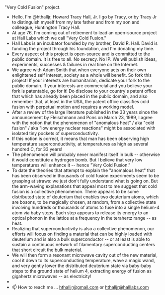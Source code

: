 "Very Cold Fusion" project.
- Hello, I'm @hthalljr, Howard Tracy Hall, Jr. I go by Tracy, or by Tracy Jr to distinguish myself from my late father and from my son and colleague, Huntington Tracy Hall.
- At age 76, I'm coming out of retirement to lead an open-source project at Hall Labs which we call "Very Cold Fusion."
- Hall Labs is an incubator founded by my brother, David R. Hall. David is funding the project through his foundation, and I'm donating my time.
- Every aspect of this project is open-source and is committed to the public domain. It is free to all. No secrecy. No IP. We will publish ideas, experiments, successes & failures in real time on the Internet.
- We agree with Adam Smith that when everyone acts on their own enlightened self interest, society as a whole will benefit. So fork this project! If your interests are humanitarian, dedicate your fork to the public domain. If your interests are commercial and you believe your fork is patentable, go for it! Do disclose to your country's patent office that which has already been placed in the public domain, and also remember that, at least in the USA, the patent office classifies cold fusion with perpetual motion and requires a working model.
- After a review of the large literature published in the 33 years since the announcement by Fleischmann and Pons on March 23, 1989, I agree with the notion that the phenomenon of "anomalous heat" / aka "cold fusion" / aka "low energy nuclear reactions" might be associated with isolated tiny pockets of superconductivity.
- If this notion is correct, it means that man has been observing high temperature superconductivity, at temperatures as high as several hundred C, for 33 years!
- The phenomenon will probably never manifest itself in bulk -- otherwise it would constitute a hydrogen bomb. But I believe that very low temperatures will enhance it -- hence "Very Cold Fusion."
- To date the theories that attempt to explain the "anomalous heat" that has been observed in thousands of cold fusion experiments seem to be grasping at straws: we just don't fully understand what is going on. But the arm-waving explanations that appeal most to me suggest that cold fusion is a collective phenomenon. There appears to be some distributed state of deuterium that enables two deuterium atoms, which are bosons, to be magically chosen, at random, from a collective state involving hundreds or thousands of atoms to fuse into a single helium-4 atom via baby steps. Each step appears to release its energy to an optical phonon in the lattice at a frequency in the terahertz range -- as heat.
- Realizing that superconductivity is also a collective phenomenon, our efforts will focus on finding a material that can be highly loaded with deuterium and is also a bulk superconductor -- or at least is able to sustain a continuous network of filamentary superconducting centers that short circuit the bulk material.
- We will then form a resonant microwave cavity out of the new material, cool it down to its superconducting temperature, wave a magic wand, and very gently lower the distributed deuterium state via baby-baby steps to the ground state of helium 4, extracting energy of fusion as gigahertz microwaves -- as electricity!
-   
- 📫 How to reach me ... hthalljr@gmail.com or hthalljr@halllabs.com

<!---
hthalljr/hthalljr is a ✨ special ✨ repository because its `README.md` (this file) appears on your GitHub profile.
You can click the Preview link to take a look at your changes.
--->
